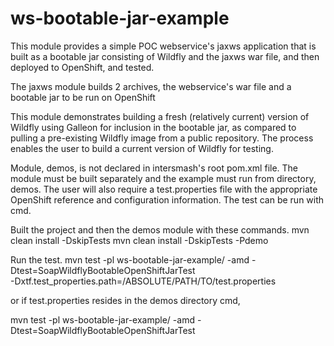 ws-bootable-jar-example
=======================

This module provides a simple POC webservice's jaxws application that is built as a bootable jar consisting of Wildfly and the jaxws war file, and then deployed to OpenShift, and tested.

The jaxws module builds 2 archives, the webservice's war file and a bootable jar to be run on OpenShift

This module demonstrates building a fresh (relatively current) version of Wildfly using Galleon for inclusion in the bootable jar, as compared to pulling a pre-existing Wildfly image from a public repository.  The process enables the user to build a current version of Wildfly for testing.   

Module, demos, is not declared in intersmash's root pom.xml file.  The module must be built separately and the example must run from directory, demos.  The user will also require a test.properties file with the appropriate OpenShift reference and configuration information.  The test can be run with cmd.

Built the project and then the demos module with these commands.
    mvn clean install -DskipTests
    mvn clean install -DskipTests -Pdemo

Run the test.
   mvn test -pl ws-bootable-jar-example/ -amd -Dtest=SoapWildflyBootableOpenShiftJarTest \
     -Dxtf.test_properties.path=/ABSOLUTE/PATH/TO/test.properties

or if test.properties resides in the demos directory cmd,

   mvn test -pl ws-bootable-jar-example/ -amd -Dtest=SoapWildflyBootableOpenShiftJarTest
